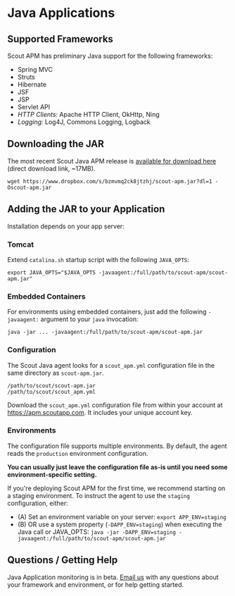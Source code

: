 # Java Applications

## Supported Frameworks

Scout APM has preliminary Java support for the following frameworks:

* Spring MVC
* Struts
* Hibernate
* JSF
* JSP
* Servlet API
* _HTTP Clients:_ Apache HTTP Client, OkHttp, Ning
* _Logging:_ Log4J, Commons Logging, Logback



## Downloading the JAR

The most recent Scout Java APM release is [available for download here](https://www.dropbox.com/s/bzmvmq2ck8jtzhj/scout-apm.jar?dl=1) (direct download link, ~17MB).

  
```terminal  
wget https://www.dropbox.com/s/bzmvmq2ck8jtzhj/scout-apm.jar?dl=1 -Oscout-apm.jar
```

## Adding the JAR to your Application

Installation depends on your app server:

### Tomcat

Extend `catalina.sh` startup script with the following `JAVA_OPTS`:

```terminal
export JAVA_OPTS="$JAVA_OPTS -javaagent:/full/path/to/scout-apm/scout-apm.jar"
```

### Embedded Containers

For environments using embedded containers, just add the following `-javaagent:` argument to your `java` invocation: 
 
```terminal
java -jar ... -javaagent:/full/path/to/scout-apm/scout-apm.jar 
```

### Configuration

The Scout Java agent looks for a `scout_apm.yml` configuration file in the same directory as `scout-apm.jar`.

```terminal
/path/to/scout/scout-apm.jar
/path/to/scout/scout_apm.yml
```

Download the `scout_apm.yml` configuration file from within your account at https://apm.scoutapp.com. It includes your unique account key.
 
### Environments 
 
The configuration file supports multiple environments. By default, the agent reads the `production` environment configuration. 

**You can usually just leave the configuration file as-is until you need some environment-specific setting.**

If you're deploying Scout APM for the first time, we recommend starting on a staging environment. To instruct the agent to use the `staging` configuration, either:

* (A) Set an environment variable on your server: `export APP_ENV=staging`
* (B) OR use a system property (`-DAPP_ENV=staging`) when executing the Java call or JAVA_OPTS: `java -jar -DAPP_ENV=staging -javaagent:/full/path/to/scout-apm/scout-apm.jar`  
 
## Questions / Getting Help

Java Application monitoring is in beta. [Email us](mailto:support@scoutapp.com) with any questions about your framework and environment, or for help getting started. 